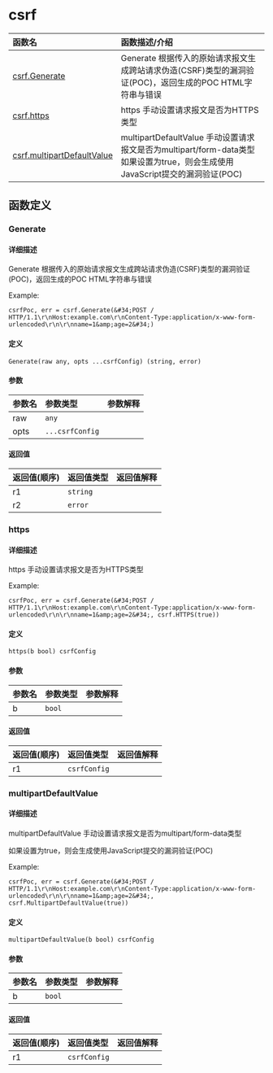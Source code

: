 # csrf

|函数名|函数描述/介绍|
|:------|:--------|
| [csrf.Generate](#generate) |Generate 根据传入的原始请求报文生成跨站请求伪造(CSRF)类型的漏洞验证(POC)，返回生成的POC HTML字符串与错误  |
| [csrf.https](#https) |https 手动设置请求报文是否为HTTPS类型  |
| [csrf.multipartDefaultValue](#multipartdefaultvalue) |multipartDefaultValue 手动设置请求报文是否为multipart/form-data类型  如果设置为true，则会生成使用JavaScript提交的漏洞验证(POC)  |


## 函数定义
### Generate

#### 详细描述
Generate 根据传入的原始请求报文生成跨站请求伪造(CSRF)类型的漏洞验证(POC)，返回生成的POC HTML字符串与错误

Example:
```
csrfPoc, err = csrf.Generate(&#34;POST / HTTP/1.1\r\nHost:example.com\r\nContent-Type:application/x-www-form-urlencoded\r\n\r\nname=1&amp;age=2&#34;)
```


#### 定义

`Generate(raw any, opts ...csrfConfig) (string, error)`

#### 参数
|参数名|参数类型|参数解释|
|:-----------|:---------- |:-----------|
| raw | `any` |   |
| opts | `...csrfConfig` |   |

#### 返回值
|返回值(顺序)|返回值类型|返回值解释|
|:-----------|:---------- |:-----------|
| r1 | `string` |   |
| r2 | `error` |   |


### https

#### 详细描述
https 手动设置请求报文是否为HTTPS类型

Example:
```
csrfPoc, err = csrf.Generate(&#34;POST / HTTP/1.1\r\nHost:example.com\r\nContent-Type:application/x-www-form-urlencoded\r\n\r\nname=1&amp;age=2&#34;, csrf.HTTPS(true))
```


#### 定义

`https(b bool) csrfConfig`

#### 参数
|参数名|参数类型|参数解释|
|:-----------|:---------- |:-----------|
| b | `bool` |   |

#### 返回值
|返回值(顺序)|返回值类型|返回值解释|
|:-----------|:---------- |:-----------|
| r1 | `csrfConfig` |   |


### multipartDefaultValue

#### 详细描述
multipartDefaultValue 手动设置请求报文是否为multipart/form-data类型

如果设置为true，则会生成使用JavaScript提交的漏洞验证(POC)

Example:
```
csrfPoc, err = csrf.Generate(&#34;POST / HTTP/1.1\r\nHost:example.com\r\nContent-Type:application/x-www-form-urlencoded\r\n\r\nname=1&amp;age=2&#34;, csrf.MultipartDefaultValue(true))
```


#### 定义

`multipartDefaultValue(b bool) csrfConfig`

#### 参数
|参数名|参数类型|参数解释|
|:-----------|:---------- |:-----------|
| b | `bool` |   |

#### 返回值
|返回值(顺序)|返回值类型|返回值解释|
|:-----------|:---------- |:-----------|
| r1 | `csrfConfig` |   |


